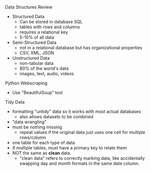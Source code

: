 Data Structures Review
- Structured Data
	- Can be stored in database SQL
	- tables with rows and columns
	- requires a relational key
	- 5-10% of all data
- Semi-Structured Data
	- not in a relational database but has organizational properties
	- CSV, XML, JSON
- Unstructured Data
	- non-tabular data
	- 80% of the world's data
	- images, text, audio, videos

Python Webscraping
- Use "BeautifulSoup" tool

Tidy Data
- formatting "untidy" data so it works with most actual databases
	- also allows datasets to be combined
- "data wrangling"
- must be nothing missing
	- repeat values if the original data just uses one cell for multiple rows/column
- one table for each type of data
- if multiple tables, must have a primary key to relate them
- NOT the same as **clean** data.
	- "clean data" refers to correctly marking data, like accidentally swapping day and month formats in the same date column.